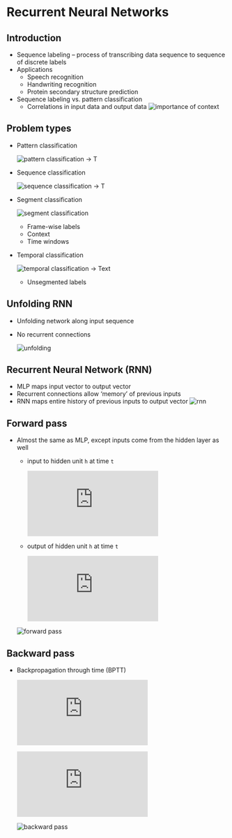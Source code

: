 # Recurrent Neural Networks

<!---
## Math rendering

### Rendering via www.sciweavers.org (Not working)

* ![a_h^t = \sum_{i=1}^I w_{ih}x_i^t + \sum_{h'=1}^H w_{h'h}b_{h'}^{t-1}](http://www.sciweavers.org/tex2img.php?eq=%20a_h%5Et%20%3D%20%5Csum_%7Bi%3D1%7D%5EI%20w_%7Bih%7Dx_i%5Et%20%2B%20%5Csum_%7Bh%27%3D1%7D%5EH%20w_%7Bh%27h%7Db_%7Bh%27%7D%5E%7Bt-1%7D%20&bc=White&fc=Black&im=jpg&fs=12&ff=mathdesign&edit=0)

* ![a_h^t](http://www.sciweavers.org/tex2img.php?eq=a_h%5Et&bc=White&fc=Black&im=jpg&fs=12&ff=arev&edit=0) - input to hidden unit h at time t
* ![b_h^t](http://www.sciweavers.org/tex2img.php?eq=b_h%5Et&bc=White&fc=Black&im=jpg&fs=12&ff=arev&edit=0) − output of hidden unit h at time t

### HTML math (poor rendering quality, only simple equations)

 h<sub>&theta;</sub>(x) = &theta;<sub>o</sub> x + &theta;<sub>1</sub>x

### Rendering via latex.codecogs.com

![equation](https://latex.codecogs.com/svg.latex?\Large&space;x=\frac{-b\pm\sqrt{b^2-4ac}}{2a})
--->

## Introduction

* Sequence labeling – process of transcribing data sequence to sequence of discrete labels
* Applications
  * Speech recognition
  * Handwriting recognition
  * Protein secondary structure prediction
* Sequence labeling vs. pattern classification
  * Correlations in input data and output data ![importance of context](context.png)

## Problem types

* Pattern classification

  ![pattern classification](pattern_classification.png) -> T

* Sequence classification

  ![sequence classification](sequence_classification.png) -> T

* Segment classification

  ![segment classification](segment_classification.png)
  * Frame-wise labels
  * Context
  * Time windows

* Temporal classification

  ![temporal classification](temporal_classification.png) -> Text
  * Unsegmented labels

## Unfolding RNN

* Unfolding network along input sequence
* No recurrent connections

  ![unfolding](unfolded_rnn.png)

## Recurrent Neural Network (RNN)

* MLP maps input vector to output vector
* Recurrent connections allow ‘memory’ of previous inputs
* RNN maps entire history of previous inputs to output vector
  ![rnn](rnn.png)

## Forward pass

* Almost the same as MLP, except inputs come from the hidden layer as well

  * input to hidden unit `h` at time `t`

    <!--- a_h^t = \sum_{i=1}^I w_{ih}x_i^t + \sum_{h'=1}^H w_{h'h} b_{h'}^{t-1} --->
    ![a_h^t](https://latex.codecogs.com/svg.latex?a_h%5Et%20%3D%20%5Csum_%7Bi%3D1%7D%5EI%20w_%7Bih%7Dx_i%5Et%20&plus;%20%5Csum_%7Bh%27%3D1%7D%5EH%20w_%7Bh%27h%7D%20b_%7Bh%27%7D%5E%7Bt-1%7D)

  * output of hidden unit `h` at time `t`

    <!--- a_h^t = \sum_{i=1}^I w_{ih}x_i^t + \sum_{h'=1}^H w_{h'h} b_{h'}^{t-1} --->
    ![b_h^t](https://latex.codecogs.com/svg.latex?b_h%5Et%20%3D%20%5Ctheta_h%28a_h%5Et%29)

  ![forward pass](forward.png)

## Backward pass

* Backpropagation through time (BPTT)

  <!--- \delta_h^t = \theta'(a_h^t) \left ( \sum_{k=1}^K w_{hk} \delta_k^t + \sum_{h'=1}^H w_{hh'} \delta_{h'}^{t+1} \right ) --->
  ![\delta_h^t](https://latex.codecogs.com/svg.latex?%5Cdelta_h%5Et%20%3D%20%5Ctheta%27%28a_h%5Et%29%20%5Cleft%20%28%20%5Csum_%7Bk%3D1%7D%5EK%20w_%7Bhk%7D%20%5Cdelta_k%5Et%20&plus;%20%5Csum_%7Bh%27%3D1%7D%5EH%20w_%7Bhh%27%7D%20%5Cdelta_%7Bh%27%7D%5E%7Bt&plus;1%7D%20%5Cright%20%29)

  <!--- \frac{\partial L}{\partial w_{ij}} = \sum_{t=1}^T \frac{\partial L}{\partial a_j^t} \frac{\partial a_j^t}{\partial w_{ij}} = \sum_{t=1}^T \delta_j^t b_i^t --->
  ![grad](https://latex.codecogs.com/svg.latex?%5Cfrac%7B%5Cpartial%20L%7D%7B%5Cpartial%20w_%7Bij%7D%7D%20%3D%20%5Csum_%7Bt%3D1%7D%5ET%20%5Cfrac%7B%5Cpartial%20L%7D%7B%5Cpartial%20a_j%5Et%7D%20%5Cfrac%7B%5Cpartial%20a_j%5Et%7D%7B%5Cpartial%20w_%7Bij%7D%7D%20%3D%20%5Csum_%7Bt%3D1%7D%5ET%20%5Cdelta_j%5Et%20b_i%5Et)

  ![backward pass](forward.png)
